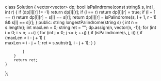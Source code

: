 class Solution {
    vector<vector<int>> dp;
    bool isPalindrome(const string& s, int l, int r) {
        if (dp[l][r] != -1) return dp[l][r];
        if (l == r) return dp[l][r] = true;
        if (l + 1 == r) return dp[l][r] = s[l] == s[r];
        return dp[l][r] = isPalindrome(s, l + 1, r - 1) && s[l] == s[r];
    }
public:
    string longestPalindrome(string s) {
        int n = s.length();
        int maxLen = 0;
        string ret = "";
        dp.assign(n, vector<int>(n, -1));
        for (int i = 0; i < n; ++i) {
            for (int j = 0; j <= i; ++j) {
                if (isPalindrome(s, j, i)) {
                    if (maxLen < i - j + 1) {                        
                        maxLen = i - j + 1;
                        ret = s.substr(j, i - j + 1);
                    }
                }

            }
        }
        return ret;
    }
};
